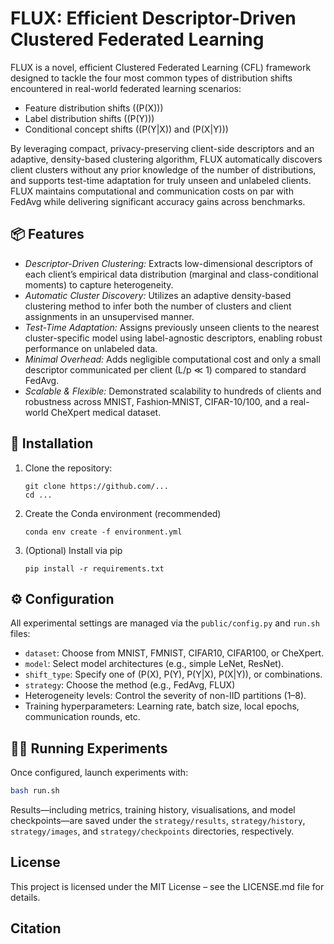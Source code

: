 # FLUX: Efficient Descriptor-Driven Clustered Federated Learning

FLUX is a novel, efficient Clustered Federated Learning (CFL) framework designed to tackle the four most common types of distribution shifts encountered in real-world federated learning scenarios:

- Feature distribution shifts \((P(X))\)
- Label distribution shifts \((P(Y))\)
- Conditional concept shifts \((P(Y|X)\) and \(P(X|Y))\)

By leveraging compact, privacy-preserving client-side descriptors and an adaptive, density-based clustering algorithm, FLUX automatically discovers client clusters without any prior knowledge of the number of distributions, and supports test-time adaptation for truly unseen and unlabeled clients. FLUX maintains computational and communication costs on par with FedAvg while delivering significant accuracy gains across benchmarks.


## 📦 Features
- *Descriptor-Driven Clustering:* Extracts low-dimensional descriptors of each client’s empirical data distribution (marginal and class-conditional moments) to capture heterogeneity.
- *Automatic Cluster Discovery:* Utilizes an adaptive density-based clustering method to infer both the number of clusters and client assignments in an unsupervised manner.
- *Test-Time Adaptation:* Assigns previously unseen clients to the nearest cluster-specific model using label-agnostic descriptors, enabling robust performance on unlabeled data.
- *Minimal Overhead:* Adds negligible computational cost and only a small descriptor communicated per client (L/p ≪ 1) compared to standard FedAvg.
- *Scalable & Flexible:* Demonstrated scalability to hundreds of clients and robustness across MNIST, Fashion‑MNIST, CIFAR-10/100, and a real-world CheXpert medical dataset.


## 🚀 Installation

1. Clone the repository:
   ```
   git clone https://github.com/...
   cd ...
   ```
2. Create the Conda environment (recommended)
    ```
    conda env create -f environment.yml
    ```
3. (Optional) Install via pip
    ```
    pip install -r requirements.txt
    ```

## ⚙️ Configuration
All experimental settings are managed via the `public/config.py` and `run.sh` files:
- `dataset`: Choose from MNIST, FMNIST, CIFAR10, CIFAR100, or CheXpert.
- `model`: Select model architectures (e.g., simple LeNet, ResNet).
- `shift_type`: Specify one of \(P(X), P(Y), P(Y|X), P(X|Y)\), or combinations.
- `strategy`: Choose the method (e.g., FedAvg, FLUX)
- Heterogeneity levels: Control the severity of non-IID partitions (1–8).
- Training hyperparameters: Learning rate, batch size, local epochs, communication rounds, etc.



## 🏃‍♂️ Running Experiments
Once configured, launch experiments with:
```bash
bash run.sh
```
Results—including metrics, training history, visualisations, and model checkpoints—are saved under the `strategy/results`, `strategy/history`, `strategy/images`, and `strategy/checkpoints` directories, respectively.

## License
This project is licensed under the MIT License – see the LICENSE.md file for details.

## Citation
